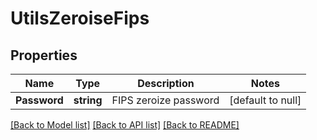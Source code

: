 # UtilsZeroiseFips

## Properties
Name | Type | Description | Notes
------------ | ------------- | ------------- | -------------
**Password** | **string** | FIPS zeroize password | [default to null]

[[Back to Model list]](../README.md#documentation-for-models) [[Back to API list]](../README.md#documentation-for-api-endpoints) [[Back to README]](../README.md)

